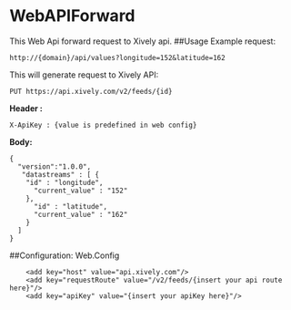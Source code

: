 # WebAPIForward

This Web Api forward request to Xively api. 
##Usage 
Example request: 
```
http://{domain}/api/values?longitude=152&latitude=162
```

This will generate request to Xively API:
```
PUT https://api.xively.com/v2/feeds/{id}
```

**Header :**
```
X-ApiKey : {value is predefined in web config}
```
**Body:**
```
{
  "version":"1.0.0",
   "datastreams" : [ {
    "id" : "longitude",
      "current_value" : "152"
    },
      "id" : "latitude",
      "current_value" : "162"
    }
  ]
}
``` 

##Configuration: Web.Config
```
    <add key="host" value="api.xively.com"/>
    <add key="requestRoute" value="/v2/feeds/{insert your api route here}"/>
    <add key="apiKey" value="{insert your apiKey here}"/> 
```
